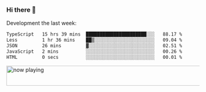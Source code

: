 ### Hi there 👋

Development the last week:
<!--START_SECTION:waka-->

```txt
TypeScript   15 hrs 39 mins  ██████████████████████░░░   88.17 %
Less         1 hr 36 mins    ██▒░░░░░░░░░░░░░░░░░░░░░░   09.04 %
JSON         26 mins         ▓░░░░░░░░░░░░░░░░░░░░░░░░   02.51 %
JavaScript   2 mins          ░░░░░░░░░░░░░░░░░░░░░░░░░   00.26 %
HTML         0 secs          ░░░░░░░░░░░░░░░░░░░░░░░░░   00.01 %
```

<!--END_SECTION:waka-->

<!--
**JASONPANGGO/jasonpanggo** is a ✨ _special_ ✨ repository because its `README.md` (this file) appears on your GitHub profile.

Here are some ideas to get you started:

- 🔭 I’m currently working on ...
- 🌱 I’m currently learning ...
- 👯 I’m looking to collaborate on ...
- 🤔 I’m looking for help with ...
- 💬 Ask me about ...
- 📫 How to reach me: ...
- 😄 Pronouns: ...
- ⚡ Fun fact: ...
-->

<a href="https://volt.fm/user/q8yd9e79csfr57rt" target="_blank"><img src="https://spotify-badge-egoist.vercel.app/api/now-playing" width="540" height="52" alt="now playing"></a>
